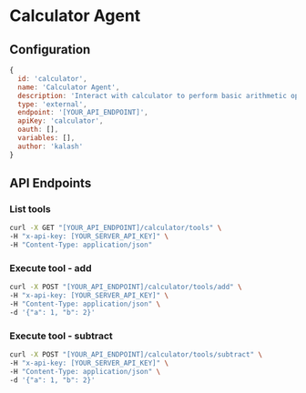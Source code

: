 # Calculator Agent

## Configuration

```javascript
{
  id: 'calculator',
  name: 'Calculator Agent',
  description: 'Interact with calculator to perform basic arithmetic operations',
  type: 'external',
  endpoint: '[YOUR_API_ENDPOINT]',
  apiKey: 'calculator',
  oauth: [],
  variables: [],
  author: 'kalash'
}
```

## API Endpoints

### List tools

```bash
curl -X GET "[YOUR_API_ENDPOINT]/calculator/tools" \
-H "x-api-key: [YOUR_SERVER_API_KEY]" \
-H "Content-Type: application/json"
```

### Execute tool - add

```bash
curl -X POST "[YOUR_API_ENDPOINT]/calculator/tools/add" \
-H "x-api-key: [YOUR_SERVER_API_KEY]" \
-H "Content-Type: application/json" \
-d '{"a": 1, "b": 2}'
```

### Execute tool - subtract

```bash
curl -X POST "[YOUR_API_ENDPOINT]/calculator/tools/subtract" \
-H "x-api-key: [YOUR_SERVER_API_KEY]" \
-H "Content-Type: application/json" \
-d '{"a": 1, "b": 2}'
```

